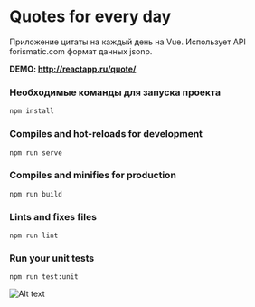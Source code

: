 # Quotes for every day

Приложение цитаты на каждый день на Vue. Использует API forismatic.com формат данных jsonp.


**DEMO: http://reactapp.ru/quote/**

### Необходимые команды для запуска проекта

```
npm install
```

### Compiles and hot-reloads for development
```
npm run serve
```

### Compiles and minifies for production
```
npm run build
```

### Lints and fixes files
```
npm run lint
```

### Run your unit tests
```
npm run test:unit
```


![Alt text](http://reactapp.ru/img/quote.png "Цитаты на каждый день")
